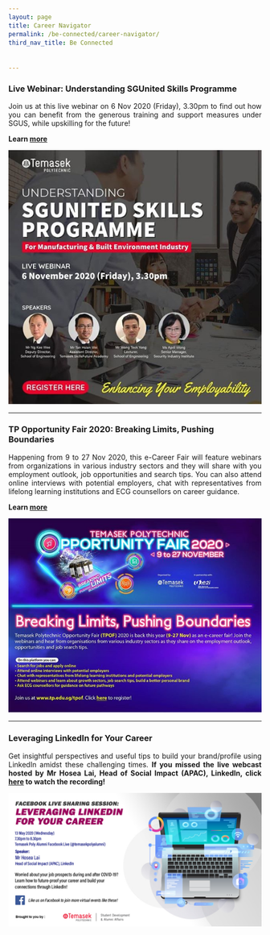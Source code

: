 ```yaml
---
layout: page
title: Career Navigator
permalink: /be-connected/career-navigator/
third_nav_title: Be Connected


---
```

### Live Webinar: Understanding SGUnited Skills Programme ### 
<div style="text-align: justify">
    <p>
Join us at this live webinar on 6 Nov 2020 (Friday), 3.30pm to find out how you can benefit from the generous training and support measures under SGUS, while upskilling for the future!
         </p>
</div>

**Learn [more](https://www.instagram.com/p/CGyf0flHqSd/)**

![Upskilling WorkforceSG](/images/BeConnected_SGUnited.jpg)

---
### TP Opportunity Fair 2020: Breaking Limits, Pushing Boundaries ### 
<div style="text-align: justify">
    <p>
Happening from 9 to 27 Nov 2020, this e-Career Fair will feature webinars from organizations in various industry sectors and they will share with you employment outlook, job opportunities and search tips. You can also attend online interviews with potential employers, chat with representatives from lifelong learning institutions and ECG counsellors on career guidance. 
         </p>
</div>

**Learn [more](https://www.tpof.findsgjobs.com/?utm_source=tpweb&utm_medium=banner&utm_campaign=tpof2020)**

![TP OF2020](/images/BeConnected_TPOF.PNG)

---
### Leveraging LinkedIn for Your Career ###
<div style="text-align: justify">
    <p>
Get insightful perspectives and useful tips to build your brand/profile using LinkedIn amidst these challenging times. <strong>If you missed the live webcast hosted by Mr Hosea Lai, Head of Social Impact (APAC), LinkedIn, click <a href="https://www.facebook.com/watch/live/?v=660591798116873&ref=external/">here</a> to watch the recording!</strong>
        </p>
</div>


![Leveraging LinkedIn](/images/BeConnected_LinkedIn.jpg)
